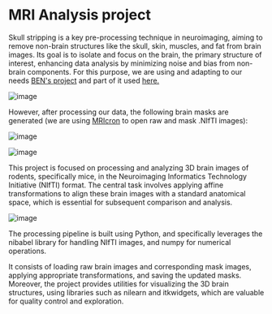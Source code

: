 # MRI Analysis project

Skull stripping is a key pre-processing technique in neuroimaging, aiming to remove non-brain structures like the skull, skin, muscles, and fat from brain images. Its goal is to isolate and focus on the brain, the primary structure of interest, enhancing data analysis by minimizing noise and bias from non-brain components. For this purpose, we are using and adapting to our needs [BEN's project](https://github.com/AnriiGegliuk/BEN_project) and part of it used [here.](https://github.com/AnriiGegliuk/BEN_project/blob/main/utils/new_mask.py)

![image](https://github.com/AnriiGegliuk/mice_MRI_analysis/assets/120349975/f3c74929-f38d-4250-99c8-67a66e3a60d9)


However, after processing our data, the following brain masks are generated (we are using [MRIcron](https://people.cas.sc.edu/rorden/mricron/index.HTML) to open raw and mask .NIfTI images):

![image](https://github.com/AnriiGegliuk/mice_MRI_analysis/assets/120349975/5912e6bf-99c7-4e37-a3bc-8dd6087bd009)

![image](https://github.com/AnriiGegliuk/mice_MRI_analysis/assets/120349975/d96f62b3-85ac-4997-92c9-e1bbcee86df3)

This project is focused on processing and analyzing 3D brain images of rodents, specifically mice, in the Neuroimaging Informatics Technology Initiative (NIfTI) format. The central task involves applying affine transformations to align these brain images with a standard anatomical space, which is essential for subsequent comparison and analysis.

![image](https://github.com/AnriiGegliuk/mice_MRI_analysis/assets/120349975/812500ad-9ccc-48a5-b2b1-29b6d5f53306)

The processing pipeline is built using Python, and specifically leverages the nibabel library for handling NIfTI images, and numpy for numerical operations. 

It consists of loading raw brain images and corresponding mask images, applying appropriate transformations, and saving the updated masks. Moreover, the project provides utilities for visualizing the 3D brain structures, using libraries such as nilearn and itkwidgets, which are valuable for quality control and exploration.


